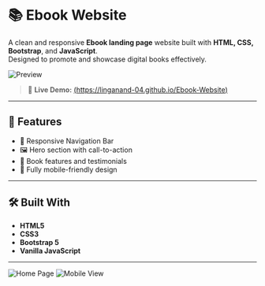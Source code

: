 # 📚 Ebook Website

A clean and responsive **Ebook landing page** website built with **HTML, CSS, Bootstrap**, and **JavaScript**.  
Designed to promote and showcase digital books effectively.

![Preview](https://linganand-04.github.io/Ebook-Website/assets/preview.png)

> 🔗 **Live Demo:** [(https://linganand-04.github.io/Ebook-Website)
](https://ebook-website-lian-04.vercel.app/)
---

## 🚀 Features

- 🧭 Responsive Navigation Bar
- 🖼 Hero section with call-to-action
- 📖 Book features and testimonials
- 📱 Fully mobile-friendly design

---

## 🛠️ Built With

- **HTML5**
- **CSS3**
- **Bootstrap 5**
- **Vanilla JavaScript**

--- 

![Home Page](assets/screenshot1.png)
![Mobile View](assets/screenshot2.png)
